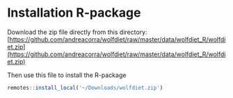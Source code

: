 # Installation R-package

Download the zip file directly from this directory: 
[https://github.com/andreacorra/wolfdiet/raw/master/data/wolfdiet_R/wolfdiet.zip](https://github.com/andreacorra/wolfdiet/raw/master/data/wolfdiet_R/wolfdiet.zip)

Then use this file to install the R-package

``` r
remotes::install_local('~/Downloads/wolfdiet.zip')
``` 

